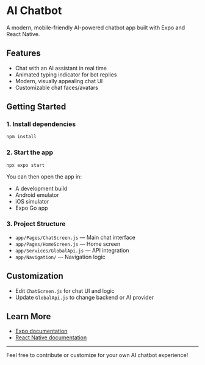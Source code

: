 # AI Chatbot

A modern, mobile-friendly AI-powered chatbot app built with Expo and React Native.

## Features
- Chat with an AI assistant in real time
- Animated typing indicator for bot replies
- Modern, visually appealing chat UI
- Customizable chat faces/avatars

## Getting Started

### 1. Install dependencies
```bash
npm install
```

### 2. Start the app
```bash
npx expo start
```

You can then open the app in:
- A development build
- Android emulator
- iOS simulator
- Expo Go app

### 3. Project Structure
- `app/Pages/ChatScreen.js` — Main chat interface
- `app/Pages/HomeScreen.js` — Home screen
- `app/Services/GlobalApi.js` — API integration
- `app/Navigation/` — Navigation logic

## Customization
- Edit `ChatScreen.js` for chat UI and logic
- Update `GlobalApi.js` to change backend or AI provider

## Learn More
- [Expo documentation](https://docs.expo.dev/)
- [React Native documentation](https://reactnative.dev/)

---

Feel free to contribute or customize for your own AI chatbot experience!
